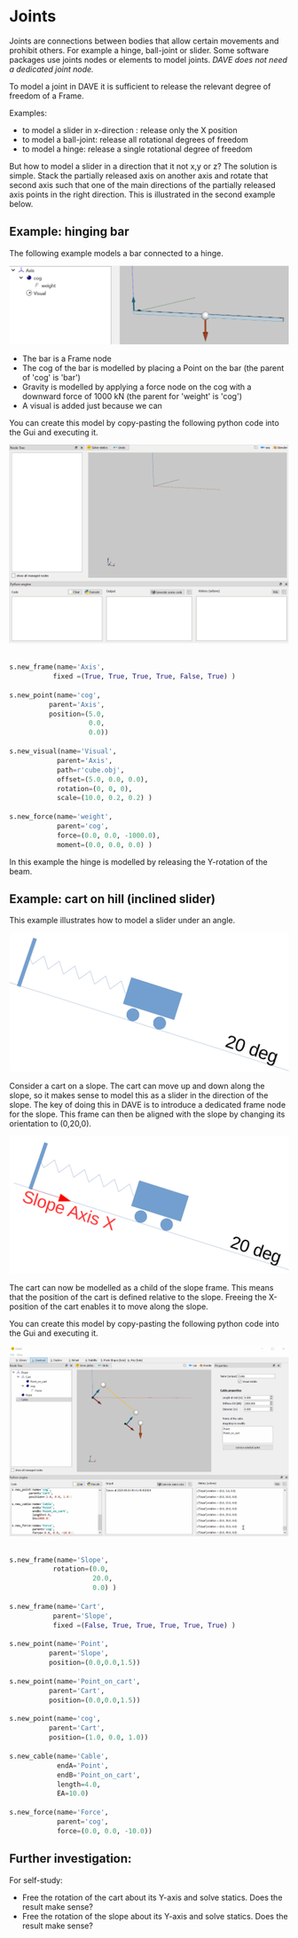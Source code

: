 # Joints

Joints are connections between bodies that allow certain movements and prohibit others. For example a hinge, ball-joint or slider. Some software packages use joints nodes or elements to model joints.  *DAVE does not need a dedicated joint node.*

To model a joint in DAVE it is sufficient to release the relevant degree of freedom of a Frame.

Examples:
- to model a slider in x-direction : release only the X position
- to model a ball-joint: release all rotational degrees of freedom
- to model a hinge: release a single rotational degree of freedom 


But how to model a slider in a direction that it not x,y or z? The solution is simple. Stack the partially released axis on another axis and rotate that second axis such that one of the main directions of the partially released axis points in the right direction. This is illustrated in the second example below.

## Example: hinging bar

The following example models a bar connected to a hinge.

![joints1](images/joints_1.png)

- The bar is a Frame node
- The cog of the bar is modelled by placing a Point on the bar (the parent of 'cog' is 'bar')
- Gravity is modelled by applying a force node on the cog with a downward force of 1000 kN (the parent for 'weight' is 'cog')
- A visual is added just because we can


You can create this model by copy-pasting the following python code into the Gui and executing it.

![joints_hinge](images/joints_hinge.gif)

```python

s.new_frame(name='Axis',
           fixed =(True, True, True, True, False, True) )

s.new_point(name='cog',
          parent='Axis',
          position=(5.0,
                    0.0,
                    0.0))

s.new_visual(name='Visual',
            parent='Axis',
            path=r'cube.obj',
            offset=(5.0, 0.0, 0.0), 
            rotation=(0, 0, 0), 
            scale=(10.0, 0.2, 0.2) )

s.new_force(name='weight',
            parent='cog',
            force=(0.0, 0.0, -1000.0),
            moment=(0.0, 0.0, 0.0) )
```

In this example the hinge is modelled by releasing the Y-rotation of the beam.



## Example: cart on hill (inclined slider)

This example illustrates how to model a slider under an angle. 

![joints2](images/joints_2.png)

Consider a cart on a slope. The cart can move up and down along the slope, so it makes sense to model this as a slider in the direction of the slope.
The key of doing this in DAVE is to introduce a dedicated frame node for the slope. This frame can then be aligned with the slope by changing its orientation to (0,20,0).

![joints3](images/joints_3.png)

The cart can now be modelled as a child of the slope frame. This means that the position of the cart is defined relative to the slope. Freeing the X-position of the cart enables it to move along the slope.


You can create this model by copy-pasting the following python code into the Gui and executing it.

![joints_hinge](images/joints_slider.gif)

```python

s.new_frame(name='Slope',
           rotation=(0.0,
                     20.0,
                     0.0) )

s.new_frame(name='Cart',
           parent='Slope',
           fixed =(False, True, True, True, True, True) )

s.new_point(name='Point',
          parent='Slope',
          position=(0.0,0.0,1.5))

s.new_point(name='Point_on_cart',
          parent='Cart',
          position=(0.0,0.0,1.5))

s.new_point(name='cog',
          parent='Cart',
          position=(1.0, 0.0, 1.0))

s.new_cable(name='Cable',
            endA='Point',
            endB='Point_on_cart',
            length=4.0,
            EA=10.0)

s.new_force(name='Force',
            parent='cog',
            force=(0.0, 0.0, -10.0))

```

## Further investigation:

For self-study:

- Free the rotation of the cart about its Y-axis and solve statics. Does the result make sense?
- Free the rotation of the slope about its Y-axis and solve statics. Does the result make sense?




